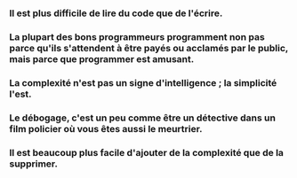 ### Il est plus difficile de lire du code que de l'écrire.

### La plupart des bons programmeurs programment non pas parce qu'ils s'attendent à être payés ou acclamés par le public, mais parce que programmer est amusant.

### La complexité n'est pas un signe d'intelligence ; la simplicité l'est.

### Le débogage, c'est un peu comme être un détective dans un film policier où vous êtes aussi le meurtrier.

### Il est beaucoup plus facile d'ajouter de la complexité que de la supprimer.
